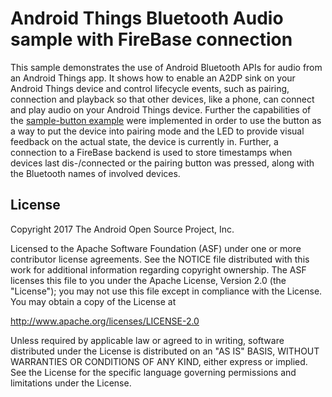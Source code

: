 # Android Things Bluetooth Audio sample with FireBase connection

This sample demonstrates the use of Android Bluetooth APIs for audio from an Android Things app. It shows how to enable an A2DP sink on your Android Things device and control lifecycle events, such as pairing, connection and playback so that other devices, like a phone, can connect and play audio on your Android Things device. Further the capabilities of the [sample-button example](https://github.com/androidthings/sample-button) were implemented in order to use the button as a way to put the device into pairing mode and the LED to provide visual feedback on the actual state, the device is currently in. Further, a connection to a FireBase backend is used to store timestamps when devices last dis-/connected or the pairing button was pressed, along with the Bluetooth names of involved devices.

## License

Copyright 2017 The Android Open Source Project, Inc.

Licensed to the Apache Software Foundation (ASF) under one or more contributor
license agreements.  See the NOTICE file distributed with this work for
additional information regarding copyright ownership.  The ASF licenses this
file to you under the Apache License, Version 2.0 (the "License"); you may not
use this file except in compliance with the License.  You may obtain a copy of
the License at

  http://www.apache.org/licenses/LICENSE-2.0

Unless required by applicable law or agreed to in writing, software
distributed under the License is distributed on an "AS IS" BASIS, WITHOUT
WARRANTIES OR CONDITIONS OF ANY KIND, either express or implied.  See the
License for the specific language governing permissions and limitations under
the License.
